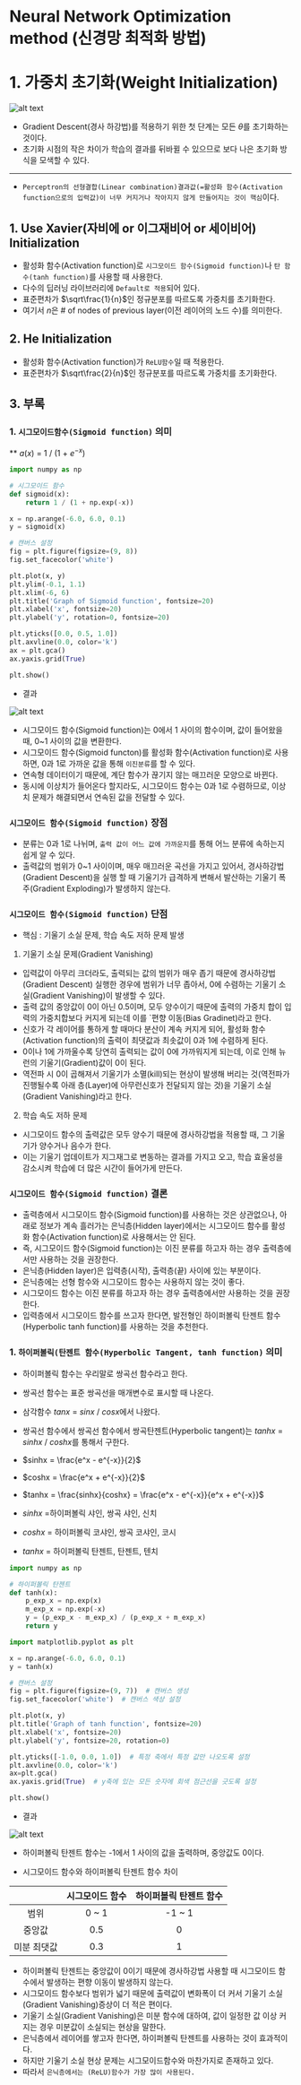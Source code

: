 # Neural Network Optimization method (신경망 최적화 방법)

# 1. 가중치 초기화(Weight lnitialization)
![alt text](./Picture/Gradient_Descent_Algorithm.png)
- Gradient Descent(경사 하강법)를 적용하기 위한 첫 단계는 모든 $\theta$를 초기화하는 것이다.
- 초기화 시점의 작은 차이가 학습의 결과를 뒤바뀔 수 있으므로 보다 나은 초기화 방식을 모색할 수 있다.

---
- `Perceptron의 선형결합(Linear combination)결과값(=활성화 함수(Activation function으로의 입력값)이 너무 커지거나 작아지지 않게 만들어지는 것이 핵심`이다.

## 1. Use Xavier(자비에 or 이그재비어 or 세이비어) lnitialization
- 활성화 함수(Activation function)로 `시그모이드 함수(Sigmoid function)`나 `탄 함수(tanh function)`를 사용할 때 사용한다.
- 다수의 딥러닝 라이브러리에 `Default로 적용`되어 있다.
- 표준편차가 $\sqrt\frac{1}{n}$인 정규분포를 따르도록 가중치를 초기화한다.
- 여기서 $n$은 # of nodes of previous layer(이전 레이어의 노드 수)를 의미한다.

## 2. He Initialization
- 활성화 함수(Activation function)가 `ReLU함수`일 때 적용한다.
- 표준편차가 $\sqrt\frac{2}{n}$인 정규분포를 따르도록 가중치를 초기화한다.

## 3. 부록

### 1. `시그모이드함수(Sigmoid function)` 의미
**  $a(x)$ = 1 / (1 + $e^{-x}$)

```python
import numpy as np

# 시그모이드 함수
def sigmoid(x):
    return 1 / (1 + np.exp(-x))
```

```python
x = np.arange(-6.0, 6.0, 0.1)
y = sigmoid(x)

# 캔버스 설정
fig = plt.figure(figsize=(9, 8))
fig.set_facecolor('white')

plt.plot(x, y)
plt.ylim(-0.1, 1.1)
plt.xlim(-6, 6)
plt.title('Graph of Sigmoid function', fontsize=20)
plt.xlabel('x', fontsize=20)
plt.ylabel('y', rotation=0, fontsize=20)

plt.yticks([0.0, 0.5, 1.0])
plt.axvline(0.0, color='k')
ax = plt.gca()
ax.yaxis.grid(True)

plt.show()
```
- 결과

![alt text](./Picture/Sigmoid_function.png)

- 시그모이드 함수(Sigmoid function)는 0에서 1 사이의 함수이며, 값이 들어왔을 때, 0~1 사이의 값을 변환한다.
- 시그모이드 함수(Sigmoid functon)를 활성화 함수(Activation function)로 사용하면, 0과 1로 가까운 값을 통해 `이진분류`를 할 수 있다.
- 연속형 데이터이기 때문에, 계단 함수가 끊기지 않는 매끄러운 모양으로 바뀐다.
- 동시에 이상치가 들어온다 할지라도, 시그모이드 함수는 0과 1로 수렴하므로, 이상치 문제가 해결되면서 연속된 값을 전달할 수 있다.

### `시그모이드 함수(Sigmoid function)` 장점

- 분류는 0과 1로 나뉘며, `출력 값이 어느 값에 가까운지`를 통해 어느 분류에 속하는지 쉽게 알 수 있다.
- 출력값의 범위가 0~1 사이이며, 매우 매끄러운 곡선을 가지고 있어서, 경사하강법(Gradient Descent)을 실행 할 때 기울기가 급격하게 변해서 발산하는 기울기 폭주(Gradient Exploding)가 발생하지 않는다.

### `시그모이드 함수(Sigmoid function)` 단점

- 핵심 : 기울기 소실 문제, 학습 속도 저하 문제 발생

1. 기울기 소실 문제(Gradient Vanishing)

- 입력값이 아무리 크더라도, 출력되는 값의 범위가 매우 좁기 때문에 경사하강법(Gradient Descent) 실행한 경우에 범위가 너무 좁아서, 0에 수렴하는 기울기 소실(Gradient Vanishing)이 발생할 수 있다.
- 출력 값의 중앙값이 0이 아닌 0.5이며, 모두 양수이기 때문에 출력의 가중치 합이 입력의 가중치합보다 커지게 되는데 이를 `편향 이동(Bias Gradinet)라고 한다.
- 신호가 각 레이어를 통하게 할 때마다 분산이 계속 커지게 되어, 활성화 함수(Activation function)의 출력이 최댓값과 최솟값이 0과 1에 수렴하게 된다.
- 0이나 1에 가까울수록 당연히 출력되는 값이 0에 가까워지게 되는데, 이로 인해 뉴런의 기울기(Gradient)값이 0이 된다.
- 역전파 시 0이 곱해져서 기울기가 소멸(kill)되는 현상이 발생해 버리는 것(역전파가 진행될수록 아래 층(Layer)에 아무런신호가 전달되지 않는 것)을 기울기 소실(Gradient Vanishing)라고 한다.

2. 학습 속도 저하 문제
- 시그모이드 함수의 출력값은 모두 양수기 때문에 경사하강법을 적용할 때, 그 기울기가 양수거나 음수가 한다.
- 이는 기울기 업데이트가 지그재그로 변동하는 결과를 가지고 오고, 학습 효울성을 감소시켜 학습에 더 많은 시간이 들어가게 만든다.

### `시그모이드 함수(Sigmoid function)` 결론
- 출력층에서 시그모이드 함수(Sigmoid function)를 사용하는 것은 상관없으나, 아래로 정보가 계속 흘러가는 은닉층(Hidden layer)에서는 시그모이드 함수를 활성화 함수(Activation function)로 사용해서는 안 된다.
- 즉, 시그모이드 함수(Sigmoid function)는 이진 분류를 하고자 하는 경우 출력층에서만 사용하는 것을 권장한다.
- 은닉층(Hidden layer)은 입력층(시작), 출력층(끝) 사이에 있는 부분이다.
- 은닉층에는 선형 함수와 시그모이드 함수는 사용하지 않는 것이 좋다.
- 시그모이드 함수는 이진 분류를 하고자 하는 경우 출력층에서만 사용하는 것을 권장한다.
- 입력층에서 시그모이드 함수를 쓰고자 한다면, 발전형인 하이퍼볼릭 탄젠트 함수(Hyperbolic tanh function)를 사용하는 것을 추천한다.

### 1. `하이퍼볼릭(탄젠트 함수(Hyperbolic Tangent, tanh function)` 의미
- 하이퍼볼릭 함수는 우리말로 쌍곡선 함수라고 한다.
- 쌍곡선 함수는 표준 쌍곡선을 매개변수로 표시할 때 나온다.
- 삼각함수 $tanx$ = $sinx$ / $cosx$에서 나왔다.
- 쌍곡선 함수에서 쌍곡선 함수에서 쌍곡탄젠트(Hyperbolic tangent)는 $tanhx$ = $sinhx$ / $coshx$를 통해서 구한다.

- $sinhx = \frac{e^x - e^{-x}}{2}$
- $coshx = \frac{e^x + e^{-x}}{2}$
- $tanhx = \frac{sinhx}{coshx} = \frac{e^x - e^{-x}}{e^x + e^{-x}}$
- $sinhx$ =하이퍼볼릭 샤인, 쌍곡 샤인, 신치
- $coshx$ = 하이퍼볼릭 코샤인, 쌍곡 코샤인, 코시
- $tanhx$ = 하이퍼볼릭 탄젠트, 탄젠트, 텐치

```python
import numpy as np

# 하이퍼볼릭 탄젠트
def tanh(x):
    p_exp_x = np.exp(x)
    m_exp_x = np.exp(-x)
    y = (p_exp_x - m_exp_x) / (p_exp_x + m_exp_x)
    return y
```

```python
import matplotlib.pyplot as plt

x = np.arange(-6.0, 6.0, 0.1)
y = tanh(x)

# 캔버스 설정
fig = plt.figure(figsize=(9, 7))  # 캔버스 생성
fig.set_facecolor('white')  # 캔버스 색상 설정

plt.plot(x, y)
plt.title('Graph of tanh function', fontsize=20)
plt.xlabel('x', fontsize=20)
plt.ylabel('y', fontsize=20, rotation=0)

plt.yticks([-1.0, 0.0, 1.0])  # 특정 축에서 특정 값만 나오도록 설정
plt.axvline(0.0, color='k')
ax=plt.gca()
ax.yaxis.grid(True)  # y축에 있는 모든 숫자에 회색 점근선을 긋도록 설정

plt.show()
```
- 결과

![alt text](./Picture/Tanh_function.png)

- 하이퍼볼릭 탄젠트 함수는 -1에서 1 사이의 값을 출력하며, 중앙값도 0이다.

- 시그모이드 함수와 하이퍼볼릭 탄젠트 함수 차이

||시그모이드 함수|하이퍼볼릭 탄젠트 함수|
|:-----:|:-----:|:-----:|
|범위|0 ~ 1|-1 ~ 1|
|중앙값|0.5|0|
|미분 최댓값|0.3|1|

- 하이퍼볼릭 탄젠트는 중앙값이 0이기 때문에 경사하강법 사용할 때 시그모이드 함수에서 발생하는 편향 이동이 발생하지 않는다.
- 시그모이드 함수보다 범위가 넓기 때문에 출력값이 변화폭이 더 커서 기울기 소실(Gradient Vanishing)증상이 더 적은 편이다.
- 기울기 소실(Gradient Vanishing)은 미분 함수에 대하여, 값이 일정한 값 이상 커지는 경우 미분값이 소실되는 현상을 말한다.
- 은닉층에서 레이어를 쌓고자 한다면, 하이퍼볼릭 탄젠트를 사용하는 것이 효과적이다.
- 하지만 기울기 소실 현상 문제는 시그모이드함수와 마찬가지로 존재하고 있다.
- 따라서 `은닉층에서는 (ReLU)함수가 가장 많이 사용된다.`

